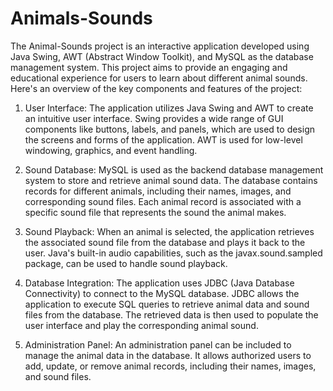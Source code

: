 # Animals-Sounds

The Animal-Sounds project is an interactive application developed using Java Swing, AWT (Abstract Window Toolkit), and MySQL as the database management system. This project aims to provide an engaging and educational experience for users to learn about different animal sounds. Here's an overview of the key components and features of the project:

1. User Interface:
The application utilizes Java Swing and AWT to create an intuitive user interface. Swing provides a wide range of GUI components like buttons, labels, and panels, which are used to design the screens and forms of the application. AWT is used for low-level windowing, graphics, and event handling.

2. Sound Database:
MySQL is used as the backend database management system to store and retrieve animal sound data. The database contains records for different animals, including their names, images, and corresponding sound files. Each animal record is associated with a specific sound file that represents the sound the animal makes.

3. Sound Playback:
When an animal is selected, the application retrieves the associated sound file from the database and plays it back to the user. Java's built-in audio capabilities, such as the javax.sound.sampled package, can be used to handle sound playback.

4. Database Integration:
The application uses JDBC (Java Database Connectivity) to connect to the MySQL database. JDBC allows the application to execute SQL queries to retrieve animal data and sound files from the database. The retrieved data is then used to populate the user interface and play the corresponding animal sound.

5. Administration Panel:
An administration panel can be included to manage the animal data in the database. It allows authorized users to add, update, or remove animal records, including their names, images, and sound files.

